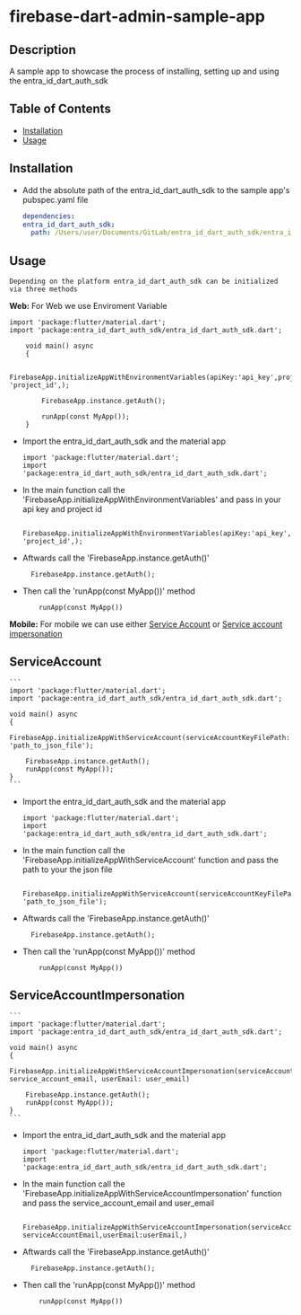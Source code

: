 # firebase-dart-admin-sample-app

## Description

A sample app to showcase the process of installing, setting up and using the entra_id_dart_auth_sdk

## Table of Contents

- [Installation](#installation)
- [Usage](#usage)

## Installation

- Add the absolute path of the entra_id_dart_auth_sdk to the sample app's pubspec.yaml file
  ```yaml
  dependencies:
  entra_id_dart_auth_sdk:
    path: /Users/user/Documents/GitLab/entra_id_dart_auth_sdk/entra_id_dart_auth_sdk
  ```

## Usage

    Depending on the platform entra_id_dart_auth_sdk can be initialized via three methods

**Web:**
For Web we use Enviroment Variable

```
import 'package:flutter/material.dart';
import 'package:entra_id_dart_auth_sdk/entra_id_dart_auth_sdk.dart';

    void main() async
    {

        FirebaseApp.initializeAppWithEnvironmentVariables(apiKey:'api_key',projectId: 'project_id',);

        FirebaseApp.instance.getAuth();

        runApp(const MyApp());
    }

```

- Import the entra_id_dart_auth_sdk and the material app
  ```
  import 'package:flutter/material.dart';
  import 'package:entra_id_dart_auth_sdk/entra_id_dart_auth_sdk.dart';
  ```
- In the main function call the 'FirebaseApp.initializeAppWithEnvironmentVariables' and pass in your api key and project id

  ```
    FirebaseApp.initializeAppWithEnvironmentVariables(apiKey:'api_key',projectId: 'project_id',);
  ```

- Aftwards call the 'FirebaseApp.instance.getAuth()'
  ```
    FirebaseApp.instance.getAuth();
  ```
- Then call the 'runApp(const MyApp())' method

  ```
      runApp(const MyApp())

  ```

**Mobile:**
For mobile we can use either [Service Account](#serviceaccount) or [Service account impersonation](#ServiceAccountImpersonation)

## ServiceAccount

    ```
    import 'package:flutter/material.dart';
    import 'package:entra_id_dart_auth_sdk/entra_id_dart_auth_sdk.dart';

    void main() async
    {
        FirebaseApp.initializeAppWithServiceAccount(serviceAccountKeyFilePath: 'path_to_json_file');

        FirebaseApp.instance.getAuth();
        runApp(const MyApp());
    }
    ```

- Import the entra_id_dart_auth_sdk and the material app

  ```
  import 'package:flutter/material.dart';
  import 'package:entra_id_dart_auth_sdk/entra_id_dart_auth_sdk.dart';
  ```

- In the main function call the 'FirebaseApp.initializeAppWithServiceAccount' function and pass the path to your the json file
  ```
   FirebaseApp.initializeAppWithServiceAccount(serviceAccountKeyFilePath: 'path_to_json_file');
  ```
- Aftwards call the 'FirebaseApp.instance.getAuth()'
  ```
    FirebaseApp.instance.getAuth();
  ```
- Then call the 'runApp(const MyApp())' method

  ```
      runApp(const MyApp())

  ```

## ServiceAccountImpersonation

    ```
    import 'package:flutter/material.dart';
    import 'package:entra_id_dart_auth_sdk/entra_id_dart_auth_sdk.dart';

    void main() async
    {
        FirebaseApp.initializeAppWithServiceAccountImpersonation(serviceAccountEmail: service_account_email, userEmail: user_email)

        FirebaseApp.instance.getAuth();
        runApp(const MyApp());
    }
    ```

- Import the entra_id_dart_auth_sdk and the material app

  ```
  import 'package:flutter/material.dart';
  import 'package:entra_id_dart_auth_sdk/entra_id_dart_auth_sdk.dart';
  ```

- In the main function call the 'FirebaseApp.initializeAppWithServiceAccountImpersonation' function and pass the service_account_email and user_email
  ```
    FirebaseApp.initializeAppWithServiceAccountImpersonation(serviceAccountEmail: serviceAccountEmail,userEmail:userEmail,)
  ```
- Aftwards call the 'FirebaseApp.instance.getAuth()'
  ```
    FirebaseApp.instance.getAuth();
  ```
- Then call the 'runApp(const MyApp())' method

  ```
      runApp(const MyApp())

  ```
